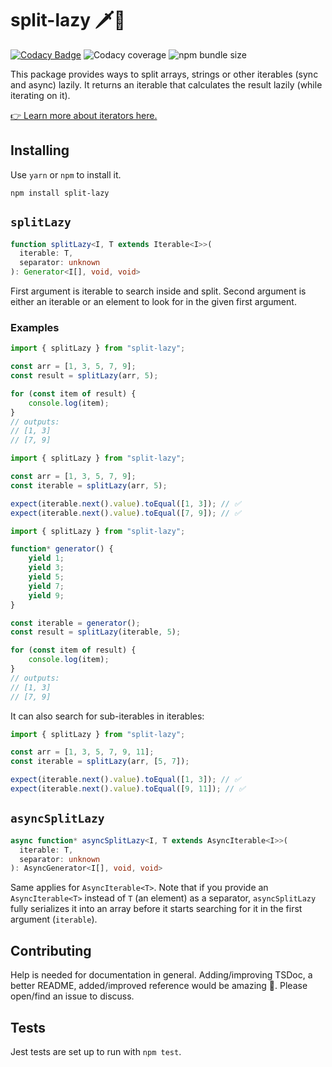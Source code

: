 # split-lazy 🗡🦭

[![Codacy Badge](https://app.codacy.com/project/badge/Grade/ae3028bdccea48bf9a7b05ed91284fbd)](https://www.codacy.com/gh/miyavsu-limited/split-lazy/dashboard?utm_source=github.com&amp;utm_medium=referral&amp;utm_content=miyavsu-limited/split-lazy&amp;utm_campaign=Badge_Grade)
![Codacy coverage](https://img.shields.io/codacy/coverage/ae3028bdccea48bf9a7b05ed91284fbd)
![npm bundle size](https://img.shields.io/bundlephobia/minzip/split-lazy)

This package provides ways to split arrays, strings or other iterables (sync and async) lazily. It returns an iterable that calculates the result lazily (while iterating on it).

[👉 Learn more about iterators here.][iterators]

## Installing

Use `yarn` or `npm` to install it.

```
npm install split-lazy
```

## `splitLazy`

```ts
function splitLazy<I, T extends Iterable<I>>(
  iterable: T,
  separator: unknown
): Generator<I[], void, void>
```

First argument is iterable to search inside and split. Second argument is either an iterable or an element to look for in the given first argument.

### Examples

```ts
import { splitLazy } from "split-lazy";

const arr = [1, 3, 5, 7, 9];
const result = splitLazy(arr, 5);

for (const item of result) {
    console.log(item);
}
// outputs:
// [1, 3]
// [7, 9]
```

```ts
import { splitLazy } from "split-lazy";

const arr = [1, 3, 5, 7, 9];
const iterable = splitLazy(arr, 5);

expect(iterable.next().value).toEqual([1, 3]); // ✅
expect(iterable.next().value).toEqual([7, 9]); // ✅
```

```ts
import { splitLazy } from "split-lazy";

function* generator() {
    yield 1;
    yield 3;
    yield 5;
    yield 7;
    yield 9;
}

const iterable = generator();
const result = splitLazy(iterable, 5);

for (const item of result) {
    console.log(item);
}
// outputs:
// [1, 3]
// [7, 9]
```

It can also search for sub-iterables in iterables:

```ts
import { splitLazy } from "split-lazy";

const arr = [1, 3, 5, 7, 9, 11];
const iterable = splitLazy(arr, [5, 7]);

expect(iterable.next().value).toEqual([1, 3]); // ✅
expect(iterable.next().value).toEqual([9, 11]); // ✅
```

## `asyncSplitLazy`

```ts
async function* asyncSplitLazy<I, T extends AsyncIterable<I>>(
  iterable: T,
  separator: unknown
): AsyncGenerator<I[], void, void>
```

Same applies for `AsyncIterable<T>`. Note that if you provide an `AsyncIterable<T>` instead of `T` (an element) as a separator, `asyncSplitLazy` fully serializes it into an array before it starts searching for it in the first argument (`iterable`).

## Contributing

Help is needed for documentation in general. Adding/improving TSDoc, a better README, added/improved reference would be amazing 💫. Please open/find an issue to discuss. 

## Tests

Jest tests are set up to run with `npm test`.

[iterators]: https://developer.mozilla.org/en-US/docs/Web/JavaScript/Guide/Iterators_and_Generators